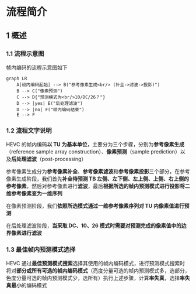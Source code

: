 # 流程简介

## 1 概述

### 1.1 流程示意图

帧内编码的流程示意图如下

```mermaid
graph LR
    A[帧内编码起始] --> B("参考像素生成<br/> (补全->滤波->投影)")
    B --> C("像素预测")
    C --> D{"预测模式为<br/>10/DC/26？"}
    D --> |yes| E("后处理滤波")
    D --> |no| F("帧内编码结束")
    E --> F
```

### 1.2 流程文字说明

HEVC 的帧内编码**以 TU 为基本单位**，主要分为三个步骤，分别为**参考像素生成**（reference sample array construction）、**像素预测**（sample prediction）以及**后处理滤波**（post-processing）

参考像素生成分为**参考像素补全**、**参考像素滤波**和**参考像素投影**三个部分，在参考像素生成阶段，我们首先**补全待预测 TB 左侧、左下侧、左上侧、上侧、右上侧的参考像素**，然后对参考像素进行**滤波**，最后**根据所选的帧内预测模式进行投影将二维参考像素变为一维序列**

在像素预测阶段，我们**依照所选模式通过一维参考像素序列对 TU 内像素值进行预测**

在后处理滤波阶段，**当采取 DC、10、26 模式时需要对预测完成的像素值中的边界像素进行滤波**

### 1.3 最佳帧内预测模式选择

HEVC 通过**最佳预测模式搜索**选择其使用的帧内编码模式，进行预测模式搜索时将对**部分或所有可选的帧内编码模式**（亮度分量可选的帧内预测模式多，选部分，色度分量可选的帧内预测模式少，选所有）执行上述步骤，计算**率失真**，选择**率失真最小**的编码模式